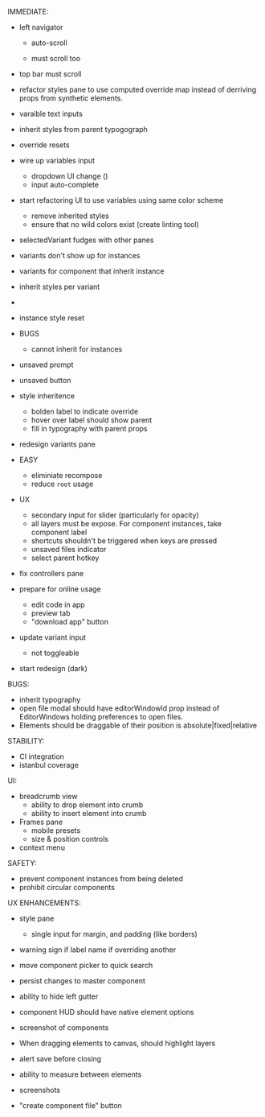 IMMEDIATE:

- left navigator

  - auto-scroll

  - must scroll too

- top bar must scroll
- refactor styles pane to use computed override map instead of derriving props from synthetic elements.
- varaible text inputs
- inherit styles from parent typogograph

- override resets

- wire up variables input
  - dropdown UI change ()
  - input auto-complete

* start refactoring UI to use variables using same color scheme

  - remove inherited styles
  - ensure that no wild colors exist (create linting tool)

* selectedVariant fudges with other panes
* variants don't show up for instances
* variants for component that inherit instance
* inherit styles per variant
*

- instance style reset

- BUGS

  - cannot inherit for instances

- unsaved prompt
- unsaved button

* style inheritence

  - bolden label to indicate override
  - hover over label should show parent
  - fill in typography with parent props

* redesign variants pane

* EASY

  - eliminiate recompose
  - reduce `root` usage

* UX

  - secondary input for slider (particularly for opacity)
  - all layers must be expose. For component instances, take component label
  - shortcuts shouldn't be triggered when keys are pressed
  - unsaved files indicator
  - select parent hotkey

* fix controllers pane

* prepare for online usage

  - edit code in app
  - preview tab
  - "download app" button

* update variant input
  - not toggleable

- start redesign (dark)

BUGS:

- inherit typography
- open file modal should have editorWindowId prop instead of EditorWindows holding preferences to open files.
- Elements should be draggable of their position is absolute|fixed|relative

STABILITY:

- CI integration
- istanbul coverage

UI:

- breadcrumb view
  - ability to drop element into crumb
  - ability to insert element into crumb
- Frames pane
  - mobile presets
  - size & position controls
- context menu

SAFETY:

- prevent component instances from being deleted
- prohibit circular components

UX ENHANCEMENTS:

- style pane

  - single input for margin, and padding (like borders)

- warning sign if label name if overriding another
- move component picker to quick search
- persist changes to master component
- ability to hide left gutter
- component HUD should have native element options
- screenshot of components
- When dragging elements to canvas, should highlight layers
- alert save before closing
- ability to measure between elements
- screenshots
- "create component file" button
